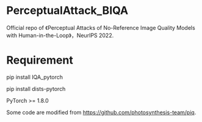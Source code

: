 # PerceptualAttack_BIQA

Official repo of 《Perceptual Attacks of No-Reference Image Quality Models with Human-in-the-Loop》，NeurIPS 2022.

# Requirement
pip install IQA_pytorch

pip install dists-pytorch

PyTorch >= 1.8.0


Some code are modified from https://github.com/photosynthesis-team/piq.
